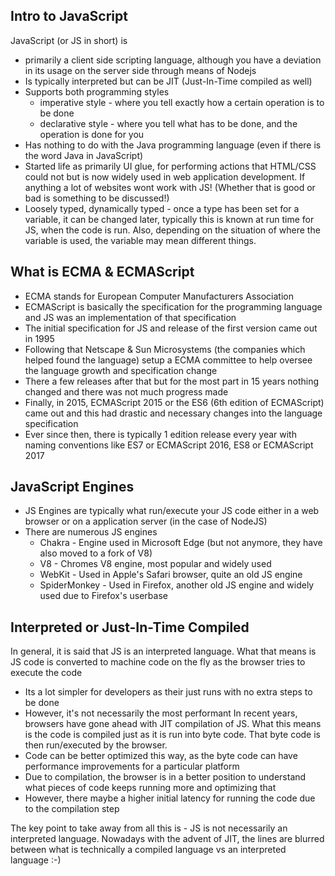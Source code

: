## Intro to JavaScript

JavaScript (or JS in short) is 
- primarily a client side scripting language, although you have a deviation in its usage on the server side
through means of Nodejs
- Is typically interpreted but can be JIT (Just-In-Time compiled as well)
- Supports both programming styles
    - imperative style - where you tell exactly how a certain operation is to be done
    - declarative style - where you tell what has to be done, and the operation is done for you
- Has nothing to do with the Java programming language (even if there is the word Java in JavaScript)
- Started life as primarily UI glue, for performing actions that HTML/CSS could not but is now widely used
in web application development. If anything a lot of websites wont work with JS! (Whether that is good or bad is something to be discussed!)
- Loosely typed, dynamically typed - once a type has been set for a variable, it can be changed later, typically this is known at run time for JS, when the code is run.
Also, depending on the situation of where the variable is used, the variable may mean different things.

## What is ECMA & ECMAScript
- ECMA stands for European Computer Manufacturers Association
- ECMAScript is basically the specification for the programming language and JS was an implementation of that specification
- The initial specification for JS and release of the first version came out in 1995
- Following that Netscape & Sun Microsystems (the companies which helped found the language) setup a ECMA committee to help
oversee the language growth and specification change
- There a few releases after that but for the most part in 15 years nothing changed and there was not much progress made 
- Finally, in 2015, ECMAScript 2015 or the ES6 (6th edition of ECMAScript) came out and this had drastic and necessary changes into the
language specification
- Ever since then, there is typically 1 edition release every year with naming conventions like ES7 or ECMAScript 2016, ES8 or ECMAScript 2017


## JavaScript Engines
- JS Engines are typically what run/execute your JS code either in a web browser or on a application server (in the case of NodeJS)
- There are numerous JS engines
  - Chakra - Engine used in Microsoft Edge (but not anymore, they have also moved to a fork of V8)
  - V8 - Chromes V8 engine, most popular and widely used
  - WebKit - Used in Apple's Safari browser, quite an old JS engine
  - SpiderMonkey - Used in Firefox, another old JS engine and widely used due to Firefox's userbase
  
## Interpreted or Just-In-Time Compiled
In general, it is said that JS is an interpreted language. What that means is JS code is converted to machine code on the fly
as the browser tries to execute the code
- Its a lot simpler for developers as their just runs with no extra steps to be done
- However, it's not necessarily the most performant
In recent years, browsers have gone ahead with JIT compilation of JS. What this means is the code is compiled just as it is 
run into byte code. That byte code is then run/executed by the browser. 
- Code can be better optimized this way, as the byte code can have performance improvements for a particular platform
- Due to compilation, the browser is in a better position to understand what pieces of code keeps running more and optimizing that
- However, there maybe a higher initial latency for running the code due to the compilation step

The key point to take away from all this is - JS is not necessarily an interpreted language. Nowadays with the advent of JIT, 
the lines are blurred between what is technically a compiled language vs an interpreted language :-)



